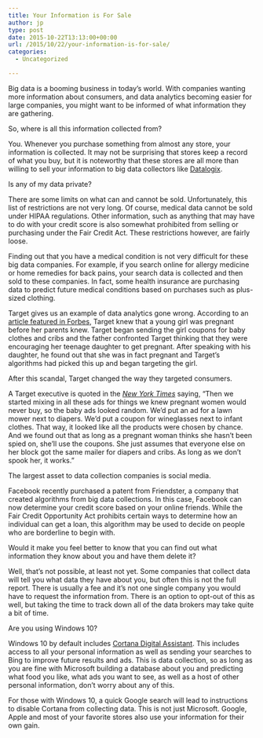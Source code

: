 ```yaml
---
title: Your Information is For Sale
author: jp
type: post
date: 2015-10-22T13:13:00+00:00
url: /2015/10/22/your-information-is-for-sale/
categories:
  - Uncategorized

---
```

Big data is a booming business in today’s world. With companies wanting more information about consumers, and data analytics becoming easier for large companies, you might want to be informed of what information they are gathering.

So, where is all this information collected from?

You. Whenever you purchase something from almost any store, your information is collected. It may not be surprising that stores keep a record of what you buy, but it is noteworthy that these stores are all more than willing to sell your information to big data collectors like <a href="http://www.oracle.com/us/corporate/acquisitions/datalogix/index.html" target="_blank">Datalogix</a>.

Is any of my data private?

There are some limits on what can and cannot be sold. Unfortunately, this list of restrictions are not very long. Of course, medical data cannot be sold under HIPAA regulations. Other information, such as anything that may have to do with your credit score is also somewhat prohibited from selling or purchasing under the Fair Credit Act. These restrictions however, are fairly loose.

Finding out that you have a medical condition is not very difficult for these big data companies. For example, if you search online for allergy medicine or home remedies for back pains, your search data is collected and then sold to these companies. In fact, some health insurance are purchasing data to predict future medical conditions based on purchases such as plus-sized clothing.

Target gives us an example of data analytics gone wrong. According to an <a href="http://www.forbes.com/sites/kashmirhill/2012/02/16/how-target-figured-out-a-teen-girl-was-pregnant-before-her-father-did/" target="_blank">article featured in Forbes</a>, Target knew that a young girl was pregnant before her parents knew. Target began sending the girl coupons for baby clothes and cribs and the father confronted Target thinking that they were encouraging her teenage daughter to get pregnant. After speaking with his daughter, he found out that she was in fact pregnant and Target’s algorithms had picked this up and began targeting the girl.

After this scandal, Target changed the way they targeted consumers.

A Target executive is quoted in the _<a href="http://www.nytimes.com/2012/02/19/magazine/shopping-habits.html?pagewanted=1&_r=3&hp" target="_blank">New York Times</a>_ saying, “Then we started mixing in all these ads for things we knew pregnant women would never buy, so the baby ads looked random. We’d put an ad for a lawn mower next to diapers. We’d put a coupon for wineglasses next to infant clothes. That way, it looked like all the products were chosen by chance. And we found out that as long as a pregnant woman thinks she hasn’t been spied on, she’ll use the coupons. She just assumes that everyone else on her block got the same mailer for diapers and cribs. As long as we don’t spook her, it works.”

The largest asset to data collection companies is social media.

Facebook recently purchased a patent from Friendster, a company that created algorithms from big data collections. In this case, Facebook can now determine your credit score based on your online friends. While the Fair Credit Opportunity Act prohibits certain ways to determine how an individual can get a loan, this algorithm may be used to decide on people who are borderline to begin with.

Would it make you feel better to know that you can find out what information they know about you and have them delete it?

Well, that’s not possible, at least not yet. Some companies that collect data will tell you what data they have about you, but often this is not the full report. There is usually a fee and it’s not one single company you would have to request the information from. There is an option to opt-out of this as well, but taking the time to track down all of the data brokers may take quite a bit of time.

Are you using Windows 10?

Windows 10 by default includes <a href="http://windows.microsoft.com/en-us/windows-10/getstarted-what-is-cortana" target="_blank">Cortana Digital Assistant</a>. This includes access to all your personal information as well as sending your searches to Bing to improve future results and ads. This is data collection, so as long as you are fine with Microsoft building a database about you and predicting what food you like, what ads you want to see, as well as a host of other personal information, don’t worry about any of this.

For those with Windows 10, a quick Google search will lead to instructions to disable Cortana from collecting data. This is not just Microsoft. Google, Apple and most of your favorite stores also use your information for their own gain.